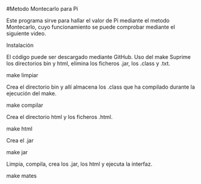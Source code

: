 #Metodo Montecarlo para Pi

Este programa sirve para hallar el valor de Pi mediante el metodo Montecarlo, cuyo funcionamiento se puede comprobar mediante el siguiente video.

Instalación

El código puede ser descargado mediante GitHub. Uso del make Suprime los directorios bin y html, elimina los ficheros .jar, los .class y .txt.

make limpiar

Crea el directorio bin y allí almacena los .class que ha compilado durante la ejecución del make.

make compilar

Crea el directorio html y los ficheros .html.

make html

Crea el .jar

make jar

Limpia, compila, crea los .jar, los html y ejecuta la interfaz.

make mates
